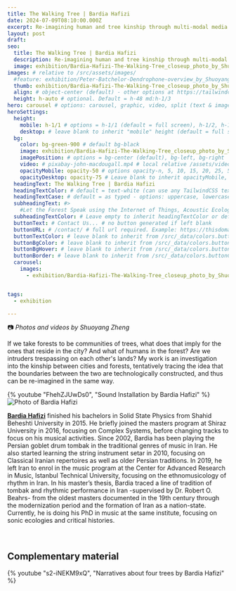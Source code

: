 ```yaml
---
title: The Walking Tree | Bardia Hafizi
date: 2024-07-09T08:10:00.000Z
excerpt: Re-imagining human and tree kinship through multi-modal media.
layout: post
draft:
seo:
  title: The Walking Tree | Bardia Hafizi
  description: Re-imagining human and tree kinship through multi-modal media.
  image: exhibition/Bardia-Hafizi-The-Walking-Tree_closeup_photo_by_Shuoyang_Zheng.jpg
images: # relative to /src/assets/images/
  #feature: exhibition/Peter-Batchelor-Dendrophone-overview_by_Shuoyang_Zheng.jpg
  thumb: exhibition/Bardia-Hafizi-The-Walking-Tree_closeup_photo_by_Shuoyang_Zheng.jpg
  align: # object-center (default) - other options at https://tailwindcss.com/docs/object-position
  height: h-auto # optional. Default = h-48 md:h-1/3
hero: carousel # options: carousel, graphic, video, split (text & image)
heroSettings:
  height:
    mobile: h-1/1 # options = h-1/1 (default = full screen), h-1/2, h-1/3, h-3/4, h-9/10, h-48 (12rem, 192px), h-56 (14rem, 224px), h-64 (16rem, 256px)
    desktop: # leave blank to inherit "mobile" height (default = full screen)
  bg:
    color: bg-green-900 # default bg-black
    image: exhibition/Bardia-Hafizi-The-Walking-Tree_closeup_photo_by_Shuoyang_Zheng.jpg # relative to /assets/images/
    imagePosition: # options = bg-center (default), bg-left, bg-right
    video: # pixabay-john-macdougall.mp4 # local relative /assets/video/, or full https://... if remote?
    opacityMobile: opacity-50 # options opacity-n, 5, 10, 15, 20, 25, 50, 75, 100 (default)
    opacityDesktop: opacity-75 # Leave blank to inherit opacityMobile, use same options as opacityMobile
  headingText: The Walking Tree | Bardia Hafizi
  headingTextColor: # default = text-white (can use any TailwindCSS text-[color]-[xxx])
  headingTextCase: # default = as typed - options: uppercase, lowercase, capitalize
  subheadingText: #>
    #Let the Forest Speak using the Internet of Things, Acoustic Ecology and Creative AI<br /><span style="color:grey">AHRC-funded project (2023-25) : AH/X011585/1</span>
  subheadingTextColor: # Leave empty to inherit headingTextColor or default (text-white) or use any text-[color]-[xxx]
  buttonText: # Contact Us... # no button generated if left blank
  buttonURL: # /contact/ # full url required. Example: https://thisdomain.com/somepage/
  buttonTextColor: # leave blank to inherit from /src/_data/colors.buttonCustom or buttonDefault
  buttonBgColor: # leave blank to inherit from /src/_data/colors.buttonCustom.bg or buttonDefault.bg
  buttonBgHover: # leave blank to inherit from /src/_data/colors.buttonCustom.bgHover or buttonDefault.bgHover
  buttonBorder: # leave blank to inherit from /src/_data/colors.buttonCustom.border or buttonDefault.border
  carousel:
    images:
      - exhibition/Bardia-Hafizi-The-Walking-Tree_closeup_photo_by_Shuoyang_Zheng.jpg


tags:
  - exhibition

---
```


:camera: *Photos and videos by Shuoyang Zheng*


If we take forests to be communities of trees, what does that imply for the ones that reside in the city? And what of humans in the forest? Are we intruders trespassing on each other's lands? My work is an investigation into the kinship between cities and forests, tentatively tracing the idea that the boundaries between the two are technologically constructed, and thus can be re-imagined in the same way.

<div class="mt-4 mb-4">
{% youtube "FhehZJUwDs0", "Sound Installation by Bardia Hafizi" %}
</div>

<div class="bg-gray-200 p-4 mt-4">

<img class="h-48 rounded-full mt-2 mr-2 float-left " src="/assets/images/authors/bardia-hafizi.jpg" alt="Photo of Bardia Hafizi">

[**Bardia Hafizi**](/2024/05/06/meet-the-artists-bardia-hafizi/) finished his bachelors in Solid State Physics from Shahid Beheshti University in 2015. He briefly joined the masters program at Shiraz University in 2016, focusing on Complex Systems, before changing tracks to focus on his musical activities. Since 2002, Bardia has been playing the Persian goblet drum tombak in the traditional genres of music in Iran. He also started learning the string instrument setar in 2010, focusing on Classical Iranian repertoires as well as older Persian traditions. In 2019, he left Iran to enrol in the music program at the Center for Advanced Research in Music, Istanbul Technical University, focusing on the ethnomusicology of rhythm in Iran. In his master’s thesis, Bardia traced a line of tradition of tombak and rhythmic performance in Iran -supervised by Dr. Robert O. Beahrs- from the oldest masters documented in the 19th century through the modernization period and the formation of Iran as a nation-state. Currently, he is doing his PhD in music at the same institute, focusing on sonic ecologies and critical histories.

<br />

</div>


## Complementary material

<div class="mt-4 mb-4">
{% youtube "s2-iNEKM9xQ", "Narratives about four trees by Bardia Hafizi" %}
</div>







